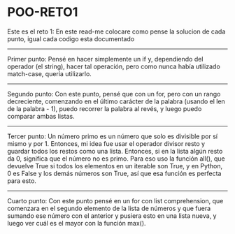 # POO-RETO1
Este es el reto 1:
En este read-me colocare como pense la solucion de cada punto, igual cada codigo esta documentado
***
Primer punto: Pensé en hacer simplemente un if y, dependiendo del operador (el string), hacer tal operación, pero como nunca había utilizado match-case, quería utilizarlo.
***
Segundo punto: Con este punto, pensé que con un for, pero con un rango decreciente, comenzando en el último carácter de la palabra (usando el len de la palabra - 1), puedo recorrer la palabra al revés, y luego puedo comparar ambas listas.
***
Tercer punto: Un número primo es un número que solo es divisible por sí mismo y por 1. Entonces, mi idea fue usar el operador divisor resto y guardar todos los restos como una lista. Entonces, si en la lista algún resto da 0, significa que el número no es primo. Para eso uso la función all(), que devuelve True si todos los elementos en un iterable son True, y en Python, 0 es False y los demás números son True, así que esa función es perfecta para esto.
***
Cuarto punto: Con este punto pensé en un for con list comprehension,  que comenzara en el segundo elemento de la lista de números y que fuera sumando ese número con el anterior y pusiera esto en una lista nueva, y luego ver cuál es el mayor con la función max().
